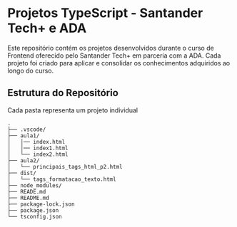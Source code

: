 # Projetos TypeScript - Santander Tech+ e ADA

Este repositório contém os projetos desenvolvidos durante o curso de Frontend oferecido pelo Santander Tech+ em parceria com a ADA. Cada projeto foi criado para aplicar e consolidar os conhecimentos adquiridos ao longo do curso.

## Estrutura do Repositório

Cada pasta representa um projeto individual

```plaintext
.
├── .vscode/
├── aula1/
│   │── index.html
│   │── index1.html
│   └── index2.html
├── aula2/
│   └── principais_tags_html_p2.html
├── dist/
│   └── tags_formatacao_texto.html
├── node_modules/
├── READE.md
├── README.md
├── package-lock.json
├── package.json
└── tsconfig.json
